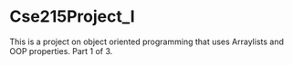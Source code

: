 # Cse215Project_I
This is a project on object oriented programming that uses Arraylists and OOP properties. Part 1 of 3. 
